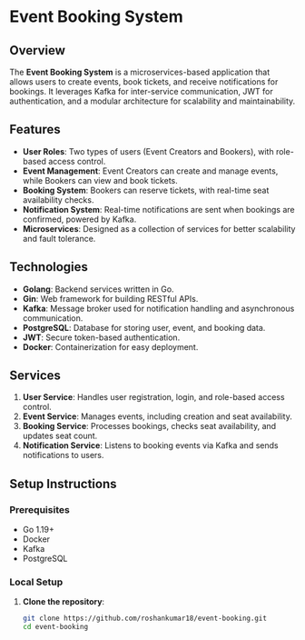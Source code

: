 # Event Booking System

## Overview

The **Event Booking System** is a microservices-based application that allows users to create events, book tickets, and receive notifications for bookings. It leverages Kafka for inter-service communication, JWT for authentication, and a modular architecture for scalability and maintainability.

## Features

- **User Roles**: Two types of users (Event Creators and Bookers), with role-based access control.
- **Event Management**: Event Creators can create and manage events, while Bookers can view and book tickets.
- **Booking System**: Bookers can reserve tickets, with real-time seat availability checks.
- **Notification System**: Real-time notifications are sent when bookings are confirmed, powered by Kafka.
- **Microservices**: Designed as a collection of services for better scalability and fault tolerance.

## Technologies

- **Golang**: Backend services written in Go.
- **Gin**: Web framework for building RESTful APIs.
- **Kafka**: Message broker used for notification handling and asynchronous communication.
- **PostgreSQL**: Database for storing user, event, and booking data.
- **JWT**: Secure token-based authentication.
- **Docker**: Containerization for easy deployment.

## Services

1. **User Service**: Handles user registration, login, and role-based access control.
2. **Event Service**: Manages events, including creation and seat availability.
3. **Booking Service**: Processes bookings, checks seat availability, and updates seat count.
4. **Notification Service**: Listens to booking events via Kafka and sends notifications to users.

## Setup Instructions

### Prerequisites

- Go 1.19+
- Docker
- Kafka
- PostgreSQL

### Local Setup

1. **Clone the repository**:

   ```bash
   git clone https://github.com/roshankumar18/event-booking.git
   cd event-booking
   ```
